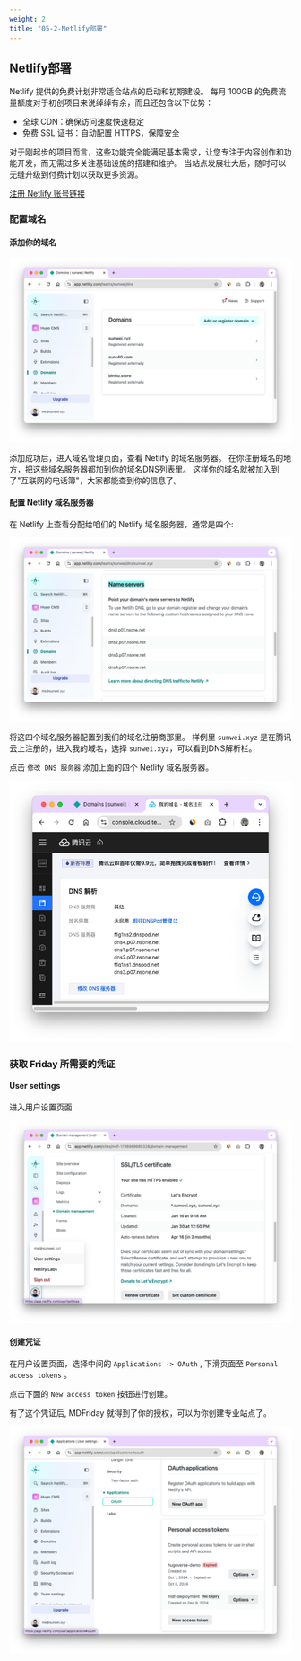 ```yaml
---
weight: 2
title: "05-2-Netlify部署"
---
```


## Netlify部署

Netlify 提供的免费计划非常适合站点的启动和初期建设。
每月 100GB 的免费流量额度对于初创项目来说绰绰有余，而且还包含以下优势：

- 全球 CDN：确保访问速度快速稳定
- 免费 SSL 证书：自动配置 HTTPS，保障安全

对于刚起步的项目而言，这些功能完全能满足基本需求，让您专注于内容创作和功能开发，而无需过多关注基础设施的搭建和维护。
当站点发展壮大后，随时可以无缝升级到付费计划以获取更多资源。

[注册 Netlify 账号链接](https://app.netlify.com/signup)

### 配置域名

#### 添加你的域名

![Add Domain](images/netlify-add-domain.png)

添加成功后，进入域名管理页面，查看 Netlify 的域名服务器。
在你注册域名的地方，把这些域名服务器都加到你的域名DNS列表里。
这样你的域名就被加入到了"互联网的电话簿"，大家都能查到你的信息了。

#### 配置 Netlify 域名服务器

在 Netlify 上查看分配给咱们的 Netlify 域名服务器，通常是四个:

![Netlify Name Server](images/netlify-name-server.png)

将这四个域名服务器配置到我们的域名注册商那里。
样例里 `sunwei.xyz` 是在腾讯云上注册的，进入我的域名，选择 `sunwei.xyz`，可以看到DNS解析栏。

点击 `修改 DNS 服务器` 添加上面的四个 Netlify 域名服务器。

![QQ Domain DNS](images/qq-name-server.png)

### 获取 Friday 所需要的凭证

#### User settings

进入用户设置页面

![Netlify User Setting](images/netlify-setting.png)

#### 创建凭证

在用户设置页面，选择中间的 `Applications -> OAuth` , 下滑页面至  `Personal access tokens` 。

点击下面的 `New access token` 按钮进行创建。

有了这个凭证后, MDFriday 就得到了你的授权，可以为你创建专业站点了。

![Netlify Token](images/netlify-token.png)

